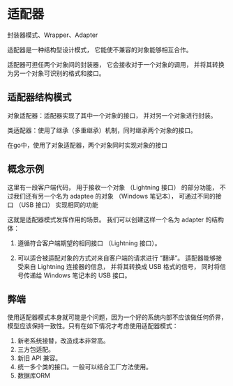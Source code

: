 # 适配器

封装器模式、Wrapper、Adapter

适配器是一种结构型设计模式， 它能使不兼容的对象能够相互合作。

适配器可担任两个对象间的封装器， 它会接收对于一个对象的调用， 并将其转换为另一个对象可识别的格式和接口。

## 适配器结构模式

对象适配器：适配器实现了其中一个对象的接口， 并对另一个对象进行封装。

类适配器：使用了继承（多重继承）机制，同时继承两个对象的接口。

在go中，使用了对象适配器，两个对象同时实现对象的接口

## 概念示例

这里有一段客户端代码， 用于接收一个对象 （Lightning 接口） 的部分功能， 不过我们还有另一个名为 adaptee 的对象 （Windows 笔记本）， 可通过不同的接口 （USB 接口） 实现相同的功能

这就是适配器模式发挥作用的场景。 我们可以创建这样一个名为 adapter 的结构体：

1. 遵循符合客户端期望的相同接口 （Lightning 接口）。

2. 可以适合被适配对象的方式对来自客户端的请求进行 “翻译”。 适配器能够接受来自 Lightning 连接器的信息， 并将其转换成 USB 格式的信号， 同时将信号传递给 Windows 笔记本的 USB 接口。

## 弊端

使用适配器模式本身就可能是个问题，因为一个好的系统内部不应该做任何侨界，模型应该保持一致性。只有在如下情况才考虑使用适配器模式：

1. 新老系统接替，改造成本非常高。
2. 三方包适配。
3. 新旧 API 兼容。
4. 统一多个类的接口。一般可以结合工厂方法使用。
5. 数据库ORM
